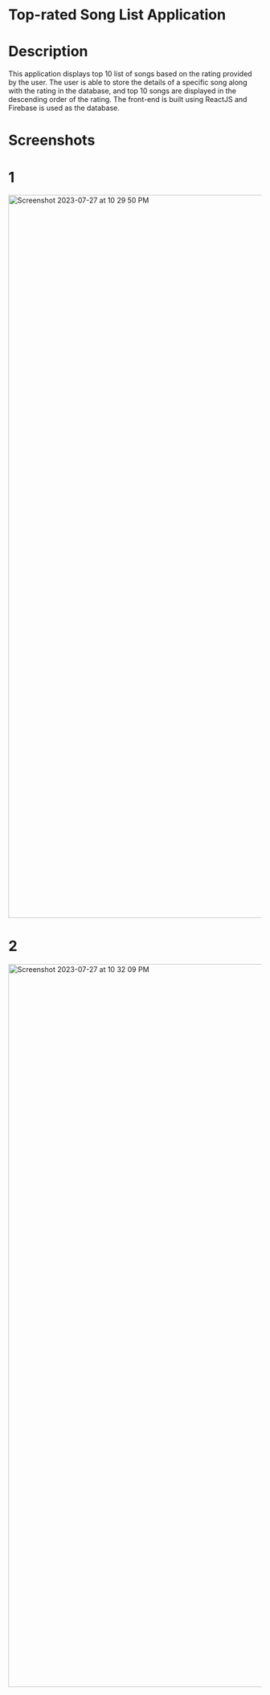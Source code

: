 # Top-rated Song List Application

# Description
This application displays top 10 list of songs based on the rating provided by the user. The user is able to store the details of a specific song along with the rating in the database, and top 10 songs are displayed in the descending order of the rating. The front-end is built using ReactJS and Firebase is used as the database.

# Screenshots
# 1

<img width="1440" alt="Screenshot 2023-07-27 at 10 29 50 PM" src="https://github.com/meghanaadiga7/Top-Rated-Song/assets/106051990/904c66f2-2671-4c0d-bfd0-00f4519794ad">

# 2

<img width="1440" alt="Screenshot 2023-07-27 at 10 32 09 PM" src="https://github.com/meghanaadiga7/Top-Rated-Song/assets/106051990/6f80f695-2bd5-413b-bee8-128bbe390765">


